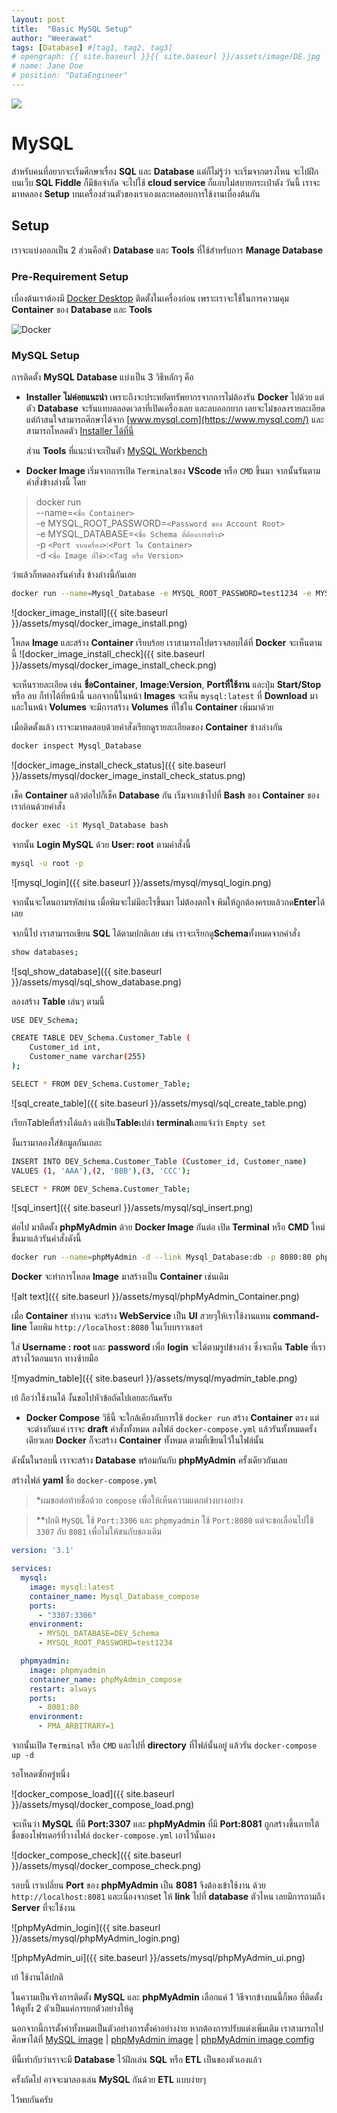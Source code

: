 ```yaml
---
layout: post
title:  "Basic MySQL Setup"
author: "Weerawat"
tags: [Database] #[tag1, tag2, tag3]
# opengraph: {{ site.baseurl }}{{ site.baseurl }}/assets/image/DE.jpg
# name: Jane Doe
# position: "DataEngineer"
---
```

![](https://zixzax.net/wp-content/uploads/2020/05/MySQL-%E0%B8%84%E0%B8%B7%E0%B8%AD%E0%B8%AD%E0%B8%B0%E0%B9%84%E0%B8%A3.png)
# **MySQL**

สำหรับคนที่อยากจะเริ่มศึกษาเรื่อง **SQL** และ **Database** แต่ก็ไม่รู้ว่า จะเริ่มจากตรงไหน จะไปฝึกบนเว็บ **SQL Fiddle** ก็มีข้อจำกัด จะไปใช้ **cloud service** ก็แอบไม่สบายกระเป๋าตัง วันนี้ เราจะมาทดลอง **Setup** บนเครื่องส่วนตัวของเราเองและทดสอบการใช้งานเบื่องต้นกัน

## Setup
เราจะแบ่งออกเป็น 2 ส่วนคือตัว **Database** และ **Tools** ที่ใช้สำหรับการ **Manage Database**

### Pre-Requirement Setup
เบื่องต้นเราต้องมี [Docker Desktop](https://www.docker.com/products/docker-desktop/) ติดตั้งในเครื่องก่อน เพราะเราจะใช้ในการความคุม **Container** ของ **Database** และ **Tools**

![Docker](https://www.docker.com/wp-content/uploads/2023/08/docker-desktop-hero-v2.svg)

### MySQL Setup
การติดตั้ง **MySQL Database** แบ่งเป็น 3 วิธีหลักๆ คือ
- **Installer** 
    **ไม่ค่อยแนะนำ** เพราะถึงจะประหยัดทรัพยากรจากการไม่ต้องรัน **Docker** ไปด้วย แต่ตัว **Database** จะรันแทบตลอดเวลาที่เปิดเครื่องเลย และลบออกยาก เลยจะไม่ขอลงรายละเอียด แต่ถ้าสนใจสามารถศึกษาได้จาก [www.mysql.com](https://www.mysql.com/) และสามารถโหลดตัว [Installer ได้ที่นี่](https://dev.mysql.com/downloads/installer/)

    ส่วน **Tools** ที่แนะนำจะเป็นตัว [MySQL Workbench](https://www.mysql.com/products/workbench/)

- **Docker Image**
เริ่มจากการเปิด `Terminal`ของ **VScode** หรือ `CMD` ขึ้นมา จากนั้นรันตามคำสั่งข้างล่างนี้ โดย

>docker run \
    --name=`<ชื่อ Container>` \
    -e MYSQL_ROOT_PASSWORD=`<Password ของ Account Root>` \
    -e MYSQL_DATABASE=`<ชื่อ Schema ที่ต้องการสร้าง>` \
    -p `<Port จากเครื่อง>`:`<Port ใน Container>` \
    -d `<ชื่อ Image ที่ใช้>`:`<Tag หรือ Version>`

ว่าแล้วก็ทดลองรันคำสั่ง ข้างล่างนี้กันเลย

```bash
docker run --name=Mysql_Database -e MYSQL_ROOT_PASSWORD=test1234 -e MYSQL_DATABASE=DEV_Schema -p 3306:3306 -d mysql:latest
```
![docker_image_install]({{ site.baseurl }}/assets/mysql/docker_image_install.png)

โหลด **Image** และสร้าง **Container** เรียบร้อย เราสามารถไปตรวจสอบได้ที่ **Docker** จะเห็นตามนี้
![docker_image_install_check]({{ site.baseurl }}/assets/mysql/docker_image_install_check.png)

จะเห็นรายละเอียด เช่น **ชื่อContainer**, **Image:Version**, **Portที่ใช้งาน** และปุ่ม **Start/Stop** หรือ ลบ ก็ทำได้ที่หน้านี้ นอกจากนี้ในหน้า **Images** จะเห็น `mysql:latest` ที่ **Download** มาและในหน้า **Volumes** จะมีการสร้าง **Volumes** ที่ใช่ใน **Container** เพิ่มมาด้วย

เมื่อติดตั้งแล้ว เราจะมาทดสอบด้วยคำสั่งเรียกดูรายละเอียดของ **Container** ข้างล่างกัน

```bash
docker inspect Mysql_Database
```

![docker_image_install_check_status]({{ site.baseurl }}/assets/mysql/docker_image_install_check_status.png)

เช็ค **Container** แล้วต่อไปก็เช็ค **Database** กัน เริ่มจากเข้าไปที่ **Bash** ของ **Container** ของเราก่อนด้วยคำสั่ง

```bash
docker exec -it Mysql_Database bash
```

จากนั้น **Login MySQL** ด้วย **User: root** ตามคำสั่งนี้

```bash
mysql -u root -p
```
![mysql_login]({{ site.baseurl }}/assets/mysql/mysql_login.png)

จากนั้นจะโดนถามรหัสผ่าน เมื่อพิมจะไม่มีอะไรขึ้นมา ไม่ต้องตกใจ พิมให้ถูกต้องครบแล้วกด**Enter**ได้เลย

จากนี้ไป เราสามารถเขียน **SQL** ได้ตามปกติเลย เช่น เราจะเรียกดู**Schema**ทั้งหมดจากคำสั่ง
```bash
show databases;
```
![sql_show_database]({{ site.baseurl }}/assets/mysql/sql_show_database.png)

ลองสร้าง **Table** เล่นๆ ตามนี้
```bash
๊USE DEV_Schema;

CREATE TABLE DEV_Schema.Customer_Table (
    Customer_id int,
    Customer_name varchar(255)
);

SELECT * FROM DEV_Schema.Customer_Table;
```
![sql_create_table]({{ site.baseurl }}/assets/mysql/sql_create_table.png)

เรียกTableที่สร้างได้แล้ว แต่เป็น**Table**เปล่า **terminal**เลยแจ้งว่า `Empty set`

งั้นเรามาลองใส่ข้อมูลกันเถอะ
```bash
INSERT INTO DEV_Schema.Customer_Table (Customer_id, Customer_name)
VALUES (1, 'AAA'),(2, 'BBB'),(3, 'CCC');

SELECT * FROM DEV_Schema.Customer_Table;
```
![sql_insert]({{ site.baseurl }}/assets/mysql/sql_insert.png)

ต่อไป มาติดตั้ง **phpMyAdmin** ด้วย **Docker Image** กันต่อ
เปิด **Terminal** หรือ **CMD** ใหม่ขึ้นมาแล้วรันคำสั่งดังนี้

```bash
docker run --name=phpMyAdmin -d --link Mysql_Database:db -p 8080:80 phpmyadmin/phpmyadmin
```

**Docker** จะทำการโหลด **Image** มาสร้างเป็น **Container** เช่นเดิม

![alt text]({{ site.baseurl }}/assets/mysql/phpMyAdmin_Container.png)

เมื่อ **Container** ทำงาน จะสร้าง **WebService** เป็น **UI** สวยๆให้เราใช้งานแทน **command-line** โดยพิม `http://localhost:8080` ในเว็บบราวเชอร์

ใส่ **Username : root** และ **password** เพื่อ **login** จะได้ตามรูปข้างล่าง
ซึ่งจะเห็น **Table** ที่เราสร้างไว้ตอนแรก ทางซ้ายมือ

![myadmin_table]({{ site.baseurl }}/assets/mysql/myadmin_table.png)

เย้ ถือว่าใช้งานได้ งั้นขอไปหัวข้อถัดไปเลยละกันครับ

- **Docker Compose**
วิธีนี้ จะใกล้เคียงกับการใช้ `docker run` สร้าง **Container** ตรง แต่จะต่างกันแค่ เราจะ **draft** คำสั่งทั้งหมด ลงไฟล์ `docker-compose.yml` แล้วรันทั้งหมดครั้งเดียวเลย **Docker** ก็จะสร้าง **Container** ทั้งหมด ตามที่เขียนไว้ในไฟล์นั้น

ดังนั้นในรอบนี้ เราจะสร้าง **Database** พร้อมกันกับ **phpMyAdmin** ครั้งเดียวกันเลย

สร้างไฟล์ **yaml** ชื่อ `docker-compose.yml`

>*ผมขอต่อท้ายชื่อด้วย `compose` เพื่อให้เห็นความแตกต่างบางอย่าง

>**ปกติ `MySQL` ใช้ `Port:3306` และ `phpmyadmin` ใช้ `Port:8080` แต่จะขอเลื่อนไปใช้ `3307` กับ `8081` เพื่อไม่ให้ชนกับของเดิม

```yml
version: '3.1'

services:
  mysql:
    image: mysql:latest
    container_name: Mysql_Database_compose
    ports:
      - "3307:3306"
    environment:
      - MYSQL_DATABASE=DEV_Schema
      - MYSQL_ROOT_PASSWORD=test1234

  phpmyadmin:
    image: phpmyadmin
    container_name: phpMyAdmin_compose
    restart: always
    ports:
      - 8081:80
    environment:
      - PMA_ARBITRARY=1
```

จากนั้นเปิด `Terminal` หรือ `CMD` และไปที่ **directory** ที่ไฟล์นั้นอยู๋ แล้วรัน `docker-compose up -d`

รอโหลดซักครู่หนึ่ง

![docker_compose_load]({{ site.baseurl }}/assets/mysql/docker_compose_load.png)

จะเห็นว่า **MySQL** ที่มี **Port:3307** และ **phpMyAdmin** ที่มี **Port:8081** ถูกสร้างขึ้นภายใต้ชื่อของโฟรเดอร์ที่วางไฟล์ `docker-compose.yml` เอาไว้นั้นเอง

![docker_compose_check]({{ site.baseurl }}/assets/mysql/docker_compose_check.png)

รอบนี้ เราเปลี่ยน **Port** ของ **phpMyAdmin** เป็น **8081** จึงต้องเข้าใช้งาน ด้วย `http://localhost:8081`
และเนื่องจากset ให้ **link** ไปที่ **database** ตัวไหน เลยมีการถามถึง **Server** ที่จะใช้งาน

![phpMyAdmin_login]({{ site.baseurl }}/assets/mysql/phpMyAdmin_login.png)

![phpMyAdmin_ui]({{ site.baseurl }}/assets/mysql/phpMyAdmin_ui.png)

เย้ ใช้งานได้ปกติ

ในความเป็นจริงการติดตั้ง **MySQL** และ **phpMyAdmin** เลือกแค่ 1 วิธีจากข้างบนนี้ก็พอ ที่ติดตั้งให้ดูทั้ง 2 ตัวเป็นแค่การยกตัวอย่างให้ดู 

นอกจากนี้การตั้งค่าทั้งหมดเป็นตัวอย่างการตั้งค่าอย่างง่าย หากต้องการปรับแต่งเพิ่มเติม เราสามารถไปศึกษาได้ที่ [MySQL image](https://hub.docker.com/_/mysql)
| [phpMyAdmin image](https://hub.docker.com/_/phpmyadmin)
| [phpMyAdmin image comfig](https://docs.phpmyadmin.net/en/latest/setup.html)

ทีนี้เท่ากับว่าเราจะมี **Database** ไว้ฝึกเล่น **SQL** หรือ **ETL** เป็นของตัวเองแล้ว

ครั้งถัดไป อาจจะมาลองเล่น **MySQL** กันด้วย **ETL** แบบง่ายๆ 

ไว้พบกันครับ